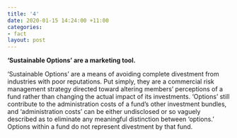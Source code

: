 ```yaml
---
title: '4'
date: 2020-01-15 14:24:00 +11:00
categories:
- fact
layout: post
---
```


**‘Sustainable Options’ are a marketing tool.**

‘Sustainable Options’ are a means of avoiding complete divestment from industries with poor reputations. Put simply, they are a commercial risk management strategy directed toward altering members’ perceptions of a fund rather than changing the actual impact of its investments. ‘Options’ still contribute to the administration costs of a fund’s other investment bundles, and ‘administration costs’ can be either undisclosed or so vaguely described as to eliminate any meaningful distinction between ‘options.’  Options within a fund do not represent divestment by that fund.
